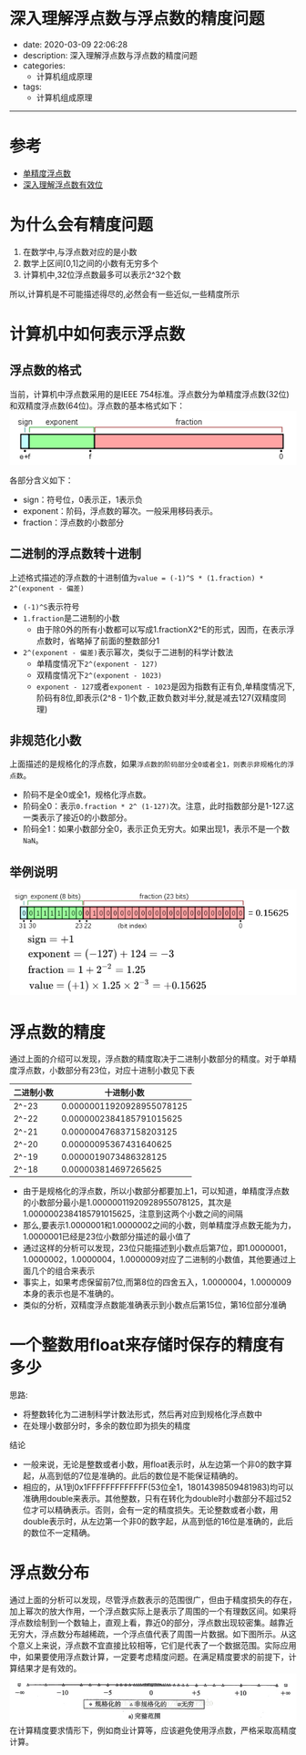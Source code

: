 #   深入理解浮点数与浮点数的精度问题
+ date: 2020-03-09 22:06:28
+ description: 深入理解浮点数与浮点数的精度问题
+ categories:
  - 计算机组成原理
+ tags:
  - 计算机组成原理
---
#   参考
+   [单精度浮点数](https://zh.wikipedia.org/wiki/%E5%96%AE%E7%B2%BE%E5%BA%A6%E6%B5%AE%E9%BB%9E%E6%95%B8)
+   [深入理解浮点数有效位](https://blog.csdn.net/dreamer2020/article/details/24158303)

#   为什么会有精度问题
1.  在数学中,与浮点数对应的是小数
2.  数学上区间[0,1]之间的小数有无穷多个
3.  计算机中,32位浮点数最多可以表示2^32个数

所以,计算机是不可能描述得尽的,必然会有一些近似,一些精度所示


#   计算机中如何表示浮点数

##  浮点数的格式
当前，计算机中浮点数采用的是IEEE 754标准。浮点数分为单精度浮点数(32位)和双精度浮点数(64位)。浮点数的基本格式如下：
![](../images/2020/03/20200309019.png)

各部分含义如下：
+   sign：符号位，0表示正，1表示负
+   exponent：阶码，浮点数的幂次。一般采用移码表示。
+   fraction：浮点数的小数部分

##  二进制的浮点数转十进制
上述格式描述的浮点数的十进制值为`value = (-1)^S * (1.fraction) * 2^(exponent - 偏差)`
+   `(-1)^S`表示符号
+   `1.fraction`是二进制的小数
    -   由于除0外的所有小数都可以写成1.fractionX2^E的形式，因而，在表示浮点数时，省略掉了前面的整数部分1
+   `2^(exponent - 偏差)`表示幂次，类似于二进制的科学计数法
    -   单精度情况下`2^(exponent - 127)`
    -   双精度情况下`2^(exponent - 1023)`
    -   `exponent - 127`或者`exponent - 1023`是因为指数有正有负,单精度情况下,阶码有8位,即表示(2^8 - 1)个数,正数负数对半分,就是减去127(双精度同理)

##  非规范化小数
上面描述的是规格化的浮点数，如果`浮点数的阶码部分全0或者全1，则表示非规格化的浮点数`。
+   阶码不是全0或全1，规格化浮点数。
+   阶码全0：表示`0.fraction * 2^ (1-127)`次。注意，此时指数部分是1-127.这一类表示了接近0的小数部分。
+   阶码全1：如果小数部分全0，表示正负无穷大。如果出现1，表示不是一个数`NaN`。

##  举例说明
![](../images/2020/03/20200309020.png)

#   浮点数的精度
通过上面的介绍可以发现，浮点数的精度取决于二进制小数部分的精度。对于单精度浮点数，小数部分有23位，对应十进制小数见下表

|二进制小数|十进制小数|
|----|----|
|2^-23| 0.00000011920928955078125|
|2^-22| 0.0000002384185791015625|
|2^-21| 0.000000476837158203125|
|2^-20| 0.00000095367431640625|
|2^-19| 0.0000019073486328125|
|2^-18| 0.000003814697265625|

+   由于是规格化的浮点数，所以小数部分都要加上1，可以知道，单精度浮点数的小数部分最小是1.00000011920928955078125，其次是1.0000002384185791015625，注意到这两个小数之间的间隔
+   那么,要表示1.0000001和1.0000002之间的小数，则单精度浮点数无能为力，1.0000001已经是23位小数部分描述的最小值了
+   通过这样的分析可以发现，23位只能描述到小数点后第7位，即1.0000001，1.0000002，1.0000004，1.0000009对应了二进制的小数值，其他要通过上面几个的组合来表示
+   事实上，如果考虑保留前7位,而第8位的四舍五入，1.0000004，1.0000009本身的表示也是不准确的。
+   类似的分析，双精度浮点数能准确表示到小数点后第15位，第16位部分准确

#   一个整数用float来存储时保存的精度有多少
思路:
+   将整数转化为二进制科学计数法形式，然后再对应到规格化浮点数中
+   在处理小数部分时，多余的数位即为损失的精度

结论
+   一般来说，无论是整数或者小数，用float表示时，从左边第一个非0的数字算起，从高到低的7位是准确的。此后的数位是不能保证精确的。
+   相应的，从1到0x1FFFFFFFFFFFFF(53位全1，18014398509481983)均可以准确用double来表示。其他整数，只有在转化为double时小数部分不超过52位才可以精确表示。否则，会有一定的精度损失。无论整数或者小数，用double表示时，从左边第一个非0的数字起，从高到低的16位是准确的，此后的数位不一定精确。

#   浮点数分布
通过上面的分析可以发现，尽管浮点数表示的范围很广，但由于精度损失的存在，加上幂次的放大作用，一个浮点数实际上是表示了周围的一个有理数区间。如果将浮点数绘制到一个数轴上，直观上看，靠近0的部分，浮点数出现较密集。越靠近无穷大，浮点数分布越稀疏，一个浮点值代表了周围一片数据。如下图所示。从这个意义上来说，浮点数不宜直接比较相等，它们是代表了一个数据范围。实际应用中，如果要使用浮点数计算，一定要考虑精度问题。在满足精度要求的前提下，计算结果才是有效的。 
![](../images/2020/03/20200309021.png)
在计算精度要求情形下，例如商业计算等，应该避免使用浮点数，严格采取高精度计算。

